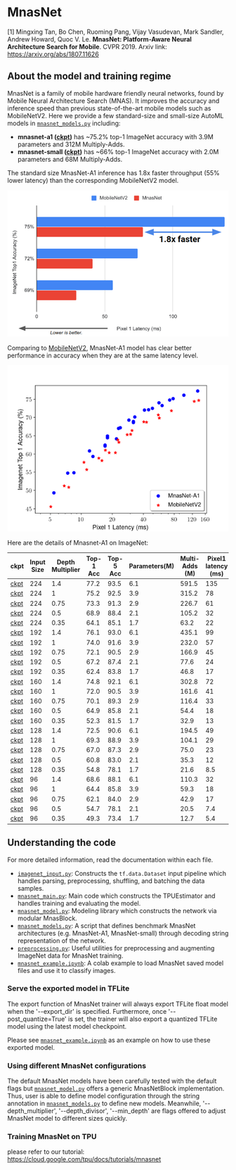 # MnasNet

[1] Mingxing Tan, Bo Chen, Ruoming Pang, Vijay Vasudevan, Mark Sandler, Andrew Howard, Quoc V. Le.  **MnasNet: Platform-Aware Neural Architecture Search for Mobile**. CVPR 2019.
   Arxiv link: https://arxiv.org/abs/1807.11626

## About the model and training regime


MnasNet is a family of mobile hardware friendly neural networks, found by Mobile Neural Architecture Search (MNAS). It improves the accuracy and inference speed than previous state-of-the-art mobile models such as MobileNetV2. Here we provide a few standard-size and small-size AutoML models in [`mnasnet_models.py`](mnasnet_models.py) including:

  * <b>mnasnet-a1 ([ckpt](https://storage.googleapis.com/cloud-tpu-checkpoints/mnasnet/mnasnet-a1.tgz))</b> has ~75.2% top-1 ImageNet accuracy  with 3.9M parameters and 312M Multiply-Adds.
  * <b>mnasnet-small ([ckpt](https://storage.googleapis.com/cloud-tpu-checkpoints/mnasnet/mnasnet-small.tgz))</b> has ~66% top-1 ImageNet accuracy with 2.0M parameters and 68M Multiply-Adds.

The standard size MnasNet-A1 inference has 1.8x faster throughput (55% lower latency) than the
corresponding MobileNetV2 model.

![MnasNet-A1 and MobileNetV2](g3doc/mnasnet_vs_mobilenetv2_2.png)

Comparing to [MobileNetV2](https://arxiv.org/pdf/1801.04381.pdf),
MnasNet-A1 model has clear better performance in accuracy when they are at the
same latency level.

![MnasNet-A1 and MobileNetV2 Details](g3doc/mnasnet_vs_mobilenetv2.png)


Here are the details of Mnasnet-A1 on ImageNet:

ckpt | Input Size	| Depth Multiplier	| Top-1 Acc | 	Top-5 Acc	| Parameters(M)	| Multi-Adds (M)	| Pixel1 latency (ms)
------- |------- | ---------| --------- |---------|------|-------- | -------
[ckpt](https://storage.googleapis.com/cloud-tpu-checkpoints/mnasnet/mnasnet-a1-140.tgz) | 224 |	1.4	| 77.2	| 93.5 |	6.1	|  591.5	| 135| 	77.2
[ckpt](https://storage.googleapis.com/cloud-tpu-checkpoints/mnasnet/mnasnet-a1.tgz) |224 |	1	  | 75.2	| 92.5 |	3.9	|  315.2	| 78	| 75.2
[ckpt](https://storage.googleapis.com/cloud-tpu-checkpoints/mnasnet/mnasnet-a1-075.tgz) |224 |	0.75| 73.3	| 91.3 |	2.9	|  226.7	| 61	| 73.3
[ckpt](https://storage.googleapis.com/cloud-tpu-checkpoints/mnasnet/mnasnet-a1-050.tgz) |224 |	0.5	| 68.9	| 88.4 |	2.1	|  105.2	| 32	| 68.9
[ckpt](https://storage.googleapis.com/cloud-tpu-checkpoints/mnasnet/mnasnet-a1-035.tgz) |224 |	0.35| 64.1	| 85.1 |	1.7	|  63.2	 |  22| 	64.1
[ckpt](https://storage.googleapis.com/cloud-tpu-checkpoints/mnasnet/mnasnet-a1_d1.4_i192.tgz ) |192 |	1.4	| 76.1	| 93.0 |	6.1	|  435.1	| 99	| 76.1
[ckpt](https://storage.googleapis.com/cloud-tpu-checkpoints/mnasnet/mnasnet-a1_d1.0_i192.tgz ) |192 |	1	  | 74.0	| 91.6 |	3.9	|  232.0	| 57	| 74
[ckpt](https://storage.googleapis.com/cloud-tpu-checkpoints/mnasnet/mnasnet-a1_d0.75_i192.tgz) |192 |	0.75| 72.1	| 90.5 |	2.9	|  166.9	| 45	| 72.1
[ckpt](https://storage.googleapis.com/cloud-tpu-checkpoints/mnasnet/mnasnet-a1_d0.5_i192.tgz ) |192 |	0.5	| 67.2	| 87.4 |	2.1	|  77.6	 |  24| 	67.2
[ckpt](https://storage.googleapis.com/cloud-tpu-checkpoints/mnasnet/mnasnet-a1_d0.35_i192.tgz) |192 |	0.35| 62.4	| 83.8 |	1.7	|  46.8	 |  17| 	62.4
[ckpt](https://storage.googleapis.com/cloud-tpu-checkpoints/mnasnet/mnasnet-a1_d1.4_i160.tgz ) |160 |	1.4	| 74.8	| 92.1 |	6.1	|  302.8	| 72	| 74.8
[ckpt](https://storage.googleapis.com/cloud-tpu-checkpoints/mnasnet/mnasnet-a1_d1.0_i160.tgz ) |160 |	1	  | 72.0	| 90.5 |	3.9	|  161.6	| 41	| 72
[ckpt](https://storage.googleapis.com/cloud-tpu-checkpoints/mnasnet/mnasnet-a1_d0.75_i160.tgz) |160 |	0.75| 70.1	| 89.3 |	2.9	|  116.4	| 33	| 70.1
[ckpt](https://storage.googleapis.com/cloud-tpu-checkpoints/mnasnet/mnasnet-a1_d0.5_i160.tgz ) |160 |	0.5	| 64.9	| 85.8 |	2.1	|  54.4	 |  18| 	64.9
[ckpt](https://storage.googleapis.com/cloud-tpu-checkpoints/mnasnet/mnasnet-a1_d0.35_i160.tgz) |160 |	0.35| 52.3	| 81.5 |	1.7	|  32.9	 |  13| 	59.3
[ckpt](https://storage.googleapis.com/cloud-tpu-checkpoints/mnasnet/mnasnet-a1_d1.4_i128.tgz ) |128 |	1.4	| 72.5	| 90.6 |	6.1	|  194.5	| 49	| 72.5
[ckpt](https://storage.googleapis.com/cloud-tpu-checkpoints/mnasnet/mnasnet-a1_d1.0_i128.tgz ) |128 |	1	  | 69.3	| 88.9 |	3.9	|  104.1	| 29	| 69.3
[ckpt](https://storage.googleapis.com/cloud-tpu-checkpoints/mnasnet/mnasnet-a1_d0.75_i128.tgz) |128 |	0.75| 67.0	| 87.3 |	2.9	|  75.0	 |  23| 	67
[ckpt](https://storage.googleapis.com/cloud-tpu-checkpoints/mnasnet/mnasnet-a1_d0.5_i128.tgz ) |128 |	0.5	| 60.8	| 83.0 |	2.1	|  35.3	 |  12| 	60.8
[ckpt](https://storage.googleapis.com/cloud-tpu-checkpoints/mnasnet/mnasnet-a1_d0.35_i128.tgz) |128 |	0.35| 54.8	| 78.1 |	1.7	|  21.6	 |  8.5|	54.8
[ckpt](https://storage.googleapis.com/cloud-tpu-checkpoints/mnasnet/mnasnet-a1_d1.4_i96.tgz ) |96	 |1.4	| 68.6	| 88.1 |  6.1	|  110.3	| 32	| 68.6
[ckpt](https://storage.googleapis.com/cloud-tpu-checkpoints/mnasnet/mnasnet-a1_d1.0_i96.tgz ) |96	 |1	  | 64.4	| 85.8 |  3.9	|  59.3	 |  18| 	64.4
[ckpt](https://storage.googleapis.com/cloud-tpu-checkpoints/mnasnet/mnasnet-a1_d0.75_i96.tgz) |96	 |0.75| 62.1	| 84.0 |  2.9	|  42.9	 |  17| 	62.1
[ckpt](https://storage.googleapis.com/cloud-tpu-checkpoints/mnasnet/mnasnet-a1_d0.5_i96.tgz ) |96	 |0.5	| 54.7	| 78.1 |  2.1	|  20.5	 |  7.4 | 54.7
[ckpt](https://storage.googleapis.com/cloud-tpu-checkpoints/mnasnet/mnasnet-a1_d0.35_i96.tgz) |96	 |0.35| 49.3	| 73.4 |	1.7	|  12.7	  | 5.4| 	49.3

## Understanding the code

For more detailed information, read the documentation within each file.

* [`imagenet_input.py`](imagenet_input.py): Constructs the `tf.data.Dataset`
  input pipeline which handles parsing, preprocessing, shuffling, and batching
  the data samples.
* [`mnasnet_main.py`](mnasnet_main.py): Main code which constructs the
  TPUEstimator and handles training and evaluating the model.
* [`mnasnet_model.py`](mnasnet_model.py): Modeling library which constructs the
  network via modular MnasBlock.
* [`mnasnet_models.py`](mnasnet_models.py): A script that defines benchmark
MnasNet architectures (e.g. MnasNet-A1, MnasNet-small) through decoding string
representation of the network.
* [`preprocessing.py`](preprocessing.py): Useful utilities for
  preprocessing and augmenting ImageNet data for MnasNet training.
* [`mnasnet_example.ipynb`](mnasnet_example.ipynb): A colab example to load
 MnasNet saved model files and use it to classify images.


### Serve the exported model in TFLite


The export function of MnasNet trainer will always export TFLite float model
when the '--export_dir' is specified. Furthermore, once '--post_quantize=True'
is set, the trainer will also export a quantized TFLite model using the latest
model checkpoint.

Please see [`mnasnet_example.ipynb`](mnasnet_example.ipynb) as an example on how to use these exported model.

### Using different MnasNet configurations

The default MnasNet models have been carefully tested with the default
flags but [`mnasnet_model.py`](mnasnet_model.py) offers a generic MnasNetBlock
implementation. Thus, user is able to define model configuration through the
string annotation in [`mnasnet_models.py`](mnasnet_models.py) to define new
models. Meanwhile, '--depth_multiplier', '--depth_divisor', '--min_depth' are
flags offered to adjust MnasNet model to different sizes quickly.

### Training MnasNet on TPU

please refer to our tutorial: https://cloud.google.com/tpu/docs/tutorials/mnasnet

